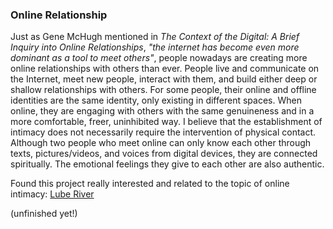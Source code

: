 ### Online Relationship
Just as Gene McHugh mentioned in *The Context of the Digital: A Brief Inquiry into Online Relationships*, *"the internet has become even more dominant as a tool to meet others"*, people nowadays are creating more online relationships with others than ever. People live and communicate on the Internet, meet new people, interact with them, and build either deep or shallow relationships with others. For some people, their online and offline identities are the same identity, only existing in different spaces. When online, they are engaging with others with the same genuineness and in a more comfortable, freer, uninhibited way. I believe that the establishment of intimacy does not necessarily require the intervention of physical contact. Although two people who meet online can only know each other through texts, pictures/videos, and voices from digital devices, they are connected spiritually. The emotional feelings they give to each other are also authentic.

Found this project really interested and related to the topic of online intimacy:
[Lube River](https://leah.fyi/lube-river)

(unfinished yet!)
